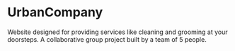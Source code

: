 # UrbanCompany
Website designed for providing services like cleaning and grooming at your doorsteps. A collaborative group project built by a team of 5 people.
